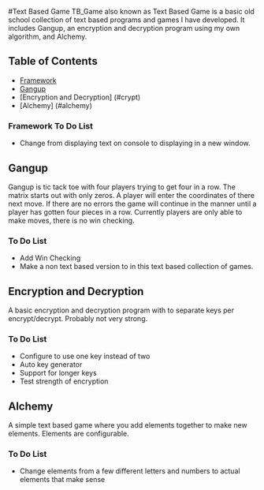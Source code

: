 #Text Based Game
TB_Game also known as Text Based Game is a basic old school collection of text based programs and games I have developed. It includes Gangup, an encryption and decryption program using my own algorithm, and Alchemy.

## Table of Contents
 
* [Framework](#framework)
* [Gangup](#gangup)
* [Encryption and Decryption] (#crypt)
* [Alchemy] (#alchemy)
 
### <a name="framework"></a>Framework To Do List 
* Change from displaying text on console to displaying in a new window.

## <a name="gangup"></a>Gangup
Gangup is tic tack toe with four players trying to get four in a row. The matrix starts out with only zeros. A player will enter the coordinates of there next move. If there are no errors the game will continue in the manner until a player has gotten four pieces in a row. Currently players are only able to make moves, there is no win checking.
    
### To Do List 
* Add Win Checking
* Make a non text based version to in this text based collection of games.
        
## <a name="crypt"></a>Encryption and Decryption
A basic encryption and decryption program with to separate keys per encrypt/decrypt. Probably not very strong.
    
### To Do List
* Configure to use one key instead of two
* Auto key generator
* Support for longer keys
* Test strength of encryption
            
## <a name="alchemy"></a> Alchemy
A simple text based game where you add elements together to make new elements. Elements are configurable.

### To Do List
* Change elements from a few different letters and numbers to actual elements that make sense